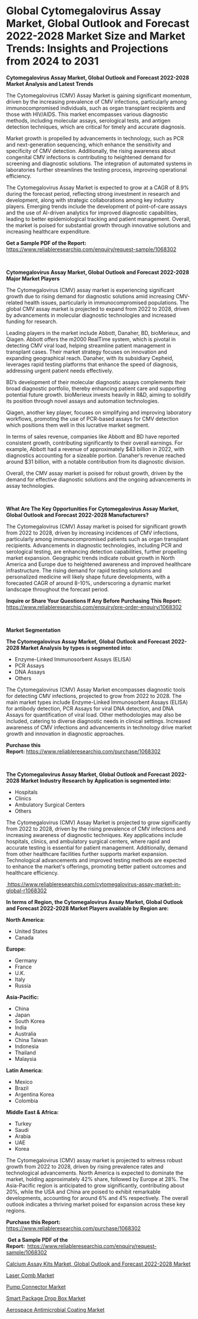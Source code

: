 <p><h1>Global Cytomegalovirus Assay Market, Global Outlook and Forecast 2022-2028 Market Size and Market Trends: Insights and Projections from 2024 to 2031</h1></p><p><strong>Cytomegalovirus Assay Market, Global Outlook and Forecast 2022-2028 Market Analysis and Latest Trends</strong></p>
<p><p>The Cytomegalovirus (CMV) Assay Market is gaining significant momentum, driven by the increasing prevalence of CMV infections, particularly among immunocompromised individuals, such as organ transplant recipients and those with HIV/AIDS. This market encompasses various diagnostic methods, including molecular assays, serological tests, and antigen detection techniques, which are critical for timely and accurate diagnosis.</p><p>Market growth is propelled by advancements in technology, such as PCR and next-generation sequencing, which enhance the sensitivity and specificity of CMV detection. Additionally, the rising awareness about congenital CMV infections is contributing to heightened demand for screening and diagnostic solutions. The integration of automated systems in laboratories further streamlines the testing process, improving operational efficiency.</p><p>The Cytomegalovirus Assay Market is expected to grow at a CAGR of 8.9% during the forecast period, reflecting strong investment in research and development, along with strategic collaborations among key industry players. Emerging trends include the development of point-of-care assays and the use of AI-driven analytics for improved diagnostic capabilities, leading to better epidemiological tracking and patient management. Overall, the market is poised for substantial growth through innovative solutions and increasing healthcare expenditure.</p></p>
<p><strong>Get a Sample PDF of the Report:&nbsp;</strong> <a href="https://www.reliableresearchiq.com/enquiry/request-sample/1068302">https://www.reliableresearchiq.com/enquiry/request-sample/1068302</a></p>
<p>&nbsp;</p>
<p><strong>Cytomegalovirus Assay Market, Global Outlook and Forecast 2022-2028 Major Market Players</strong></p>
<p><p>The Cytomegalovirus (CMV) assay market is experiencing significant growth due to rising demand for diagnostic solutions amid increasing CMV-related health issues, particularly in immunocompromised populations. The global CMV assay market is projected to expand from 2022 to 2028, driven by advancements in molecular diagnostic technologies and increased funding for research.</p><p>Leading players in the market include Abbott, Danaher, BD, bioMerieux, and Qiagen. Abbott offers the m2000 RealTime system, which is pivotal in detecting CMV viral load, helping streamline patient management in transplant cases. Their market strategy focuses on innovation and expanding geographical reach. Danaher, with its subsidiary Cepheid, leverages rapid testing platforms that enhance the speed of diagnosis, addressing urgent patient needs effectively.</p><p>BD’s development of their molecular diagnostic assays complements their broad diagnostic portfolio, thereby enhancing patient care and supporting potential future growth. bioMerieux invests heavily in R&D, aiming to solidify its position through novel assays and automation technologies.</p><p>Qiagen, another key player, focuses on simplifying and improving laboratory workflows, promoting the use of PCR-based assays for CMV detection which positions them well in this lucrative market segment. </p><p>In terms of sales revenue, companies like Abbott and BD have reported consistent growth, contributing significantly to their overall earnings. For example, Abbott had a revenue of approximately $43 billion in 2022, with diagnostics accounting for a sizeable portion. Danaher’s revenue reached around $31 billion, with a notable contribution from its diagnostic division. </p><p>Overall, the CMV assay market is poised for robust growth, driven by the demand for effective diagnostic solutions and the ongoing advancements in assay technologies.</p></p>
<p>&nbsp;</p>
<p><strong>What Are The Key Opportunities For Cytomegalovirus Assay Market, Global Outlook and Forecast 2022-2028 Manufacturers?</strong></p>
<p><p>The Cytomegalovirus (CMV) Assay market is poised for significant growth from 2022 to 2028, driven by increasing incidences of CMV infections, particularly among immunocompromised patients such as organ transplant recipients. Advancements in diagnostic technologies, including PCR and serological testing, are enhancing detection capabilities, further propelling market expansion. Geographic trends indicate robust growth in North America and Europe due to heightened awareness and improved healthcare infrastructure. The rising demand for rapid testing solutions and personalized medicine will likely shape future developments, with a forecasted CAGR of around 8-10%, underscoring a dynamic market landscape throughout the forecast period.</p></p>
<p><strong>Inquire or Share Your Questions If Any Before Purchasing This Report:</strong> <a href="https://www.reliableresearchiq.com/enquiry/pre-order-enquiry/1068302">https://www.reliableresearchiq.com/enquiry/pre-order-enquiry/1068302</a></p>
<p>&nbsp;</p>
<p><strong>Market Segmentation</strong></p>
<p><strong>The Cytomegalovirus Assay Market, Global Outlook and Forecast 2022-2028 Market Analysis by types is segmented into:</strong></p>
<p><ul><li>Enzyme-Linked Immunosorbent Assays (ELISA)</li><li>PCR Assays</li><li>DNA Assays</li><li>Others</li></ul></p>
<p><p>The Cytomegalovirus (CMV) Assay Market encompasses diagnostic tools for detecting CMV infections, projected to grow from 2022 to 2028. The main market types include Enzyme-Linked Immunosorbent Assays (ELISA) for antibody detection, PCR Assays for viral DNA detection, and DNA Assays for quantification of viral load. Other methodologies may also be included, catering to diverse diagnostic needs in clinical settings. Increased awareness of CMV infections and advancements in technology drive market growth and innovation in diagnostic approaches.</p></p>
<p><strong>Purchase this Report:&nbsp;</strong><a href="https://www.reliableresearchiq.com/purchase/1068302">https://www.reliableresearchiq.com/purchase/1068302</a></p>
<p>&nbsp;</p>
<p><strong>The Cytomegalovirus Assay Market, Global Outlook and Forecast 2022-2028 Market Industry Research by Application is segmented into:</strong></p>
<p><ul><li>Hospitals</li><li>Clinics</li><li>Ambulatory Surgical Centers</li><li>Others</li></ul></p>
<p><p>The Cytomegalovirus (CMV) Assay Market is projected to grow significantly from 2022 to 2028, driven by the rising prevalence of CMV infections and increasing awareness of diagnostic techniques. Key applications include hospitals, clinics, and ambulatory surgical centers, where rapid and accurate testing is essential for patient management. Additionally, demand from other healthcare facilities further supports market expansion. Technological advancements and improved testing methods are expected to enhance the market's offerings, promoting better patient outcomes and healthcare efficiency.</p></p>
<p><a href="https://www.reliableresearchiq.com/cytomegalovirus-assay-market-in-global-r1068302">&nbsp;https://www.reliableresearchiq.com/cytomegalovirus-assay-market-in-global-r1068302</a></p>
<p><strong>In terms of Region, the Cytomegalovirus Assay Market, Global Outlook and Forecast 2022-2028 Market Players available by Region are:</strong></p>
<p>
    <p> <strong> North America: </strong>
        <ul>
            <li>United States</li>
            <li>Canada</li>
        </ul>
        </p> 
    <p> <strong> Europe: </strong>
        <ul>
            <li>Germany</li>
            <li>France</li>
            <li>U.K.</li>
            <li>Italy</li>
            <li>Russia</li>
        </ul>
        </p> 
    <p> <strong> Asia-Pacific: </strong>
        <ul>
            <li>China</li>
            <li>Japan</li>
            <li>South Korea</li>
            <li>India</li>
            <li>Australia</li>
            <li>China Taiwan</li>
            <li>Indonesia</li>
            <li>Thailand</li>
            <li>Malaysia</li>
        </ul>
        </p> 
    <p> <strong> Latin America: </strong>
        <ul>
            <li>Mexico</li>
            <li>Brazil</li>
            <li>Argentina Korea</li>
            <li>Colombia</li>
        </ul>
        </p> 
    <p> <strong> Middle East & Africa: </strong>
        <ul>
            <li>Turkey</li>
            <li>Saudi</li>
            <li>Arabia</li>
            <li>UAE</li>
            <li>Korea</li>
        </ul>
    </p>
    </p>
<p><p>The Cytomegalovirus (CMV) assay market is projected to witness robust growth from 2022 to 2028, driven by rising prevalence rates and technological advancements. North America is expected to dominate the market, holding approximately 42% share, followed by Europe at 28%. The Asia-Pacific region is anticipated to grow significantly, contributing about 20%, while the USA and China are poised to exhibit remarkable developments, accounting for around 6% and 4% respectively. The overall outlook indicates a thriving market poised for expansion across these key regions.</p></p>
<p><strong>Purchase this Report: </strong><a href="https://www.reliableresearchiq.com/purchase/1068302">https://www.reliableresearchiq.com/purchase/1068302</a></p>
<p>&nbsp;<strong>Get a Sample PDF of the Report:&nbsp;&nbsp;</strong><a href="https://www.reliableresearchiq.com/enquiry/request-sample/1068302">https://www.reliableresearchiq.com/enquiry/request-sample/1068302</a></p>
<p><strong></strong></p>
<p><p><a href="https://github.com/michaelhall412/Market-Research-Report-List-1/blob/main/calcium-assay-kits-market-global-outlook-and-forecast-2022-2028-market.md">Calcium Assay Kits Market, Global Outlook and Forecast 2022-2028 Market</a></p><p><a href="https://medium.com/@sakatikimasho/laser-comb-market-trends-and-strategic-market-insights-2024-2031-22fb4f7a7f84">Laser Comb Market</a></p><p><a href="https://www.linkedin.com/pulse/pump-connector-market-trends-regional-insights-forecasted-guoof?trackingId=7Gn7TFggTdiTkp5hD5oTIg%3D%3D">Pump Connector Market</a></p><p><a href="https://medium.com/@sakatikimasho/the-global-smart-package-drop-box-market-is-a-dynamic-and-growing-industry-4607c0ecd85f">Smart Package Drop Box Market</a></p><p><a href="https://issuu.com/reportprime-2/docs/aerospace-antimicrobial-coating-mar_8b83b1ec7b7f71">Aerospace Antimicrobial Coating Market</a></p></p>